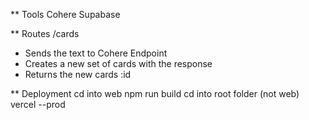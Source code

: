 ** Tools
Cohere
Supabase

** Routes
/cards
* Sends the text to Cohere Endpoint
* Creates a new set of cards with the response
* Returns the new cards :id

** Deployment
cd into web
npm run build
cd into root folder (not web)
vercel --prod